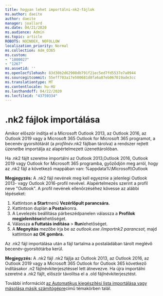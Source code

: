 ```yaml
---
title: hogyan lehet importálni-nk2-fájlok
ms.author: daeite
author: daeite
manager: joallard
ms.date: 04/21/2020
ms.audience: Admin
ms.topic: article
ROBOTS: NOINDEX, NOFOLLOW
localization_priority: Normal
ms.collection: Adm_O365
ms.custom:
- "1800027"
- "1267"
ms.assetid: ''
ms.openlocfilehash: 83d30b2d62908db791f21ec5ed7fd5537e7a0944
ms.sourcegitcommit: 55eff703a17e500681d8fa6a87eb067019ade3cc
ms.translationtype: MT
ms.contentlocale: hu-HU
ms.lasthandoff: 04/22/2020
ms.locfileid: "43759334"
---
```

# <a name="how-to-import-nk2-files"></a>.nk2 fájlok importálása 

Amikor először indítja el a Microsoft Outlook 2013, az Outlook 2016, az Outlook 2019 vagy a Microsoft 365 Outlook for Microsoft 365 programot, a becenév gyorsítótárát (a *profilnév*.nk2 fájlban tárolva) a rendszer rejtett üzenetbe importálja az alapértelmezett üzenettárolóban.

Ha .nk2 fájlt szeretne importálni az Outlook 2013,Outlook 2016, Outlook 2019 vagy Outlook for Microsoft 365 programba, győződjön meg arról, hogy az .nk2 fájl a következő mappában van: %appdata%\Microsoft\Outlook

**Megjegyzés:** A .nk2 fájl nevének meg kell egyeznie a jelenlegi Outlook 2013- vagy Outlook 2016-profil nevével. Alapértelmezés szerint a profil neve "Outlook". A profil nevének ellenőrzéséhez kövesse az alábbi lépéseket: 
1. Kattintson **a Start**menü **Vezérlőpult parancsára.**
2. Kattintson duplán **a Posta**ikonra.
3. A Levelezés beállítása párbeszédpanelen válassza a **Profilok megjelenítése**lehetőséget.
4. Válassza **a Futtatás indítása** > **Run**lehetőséget.
5. A **Megnyitás** mezőbe írja be az *outlook.exe /importnk2 parancsot,* majd kattintson **az OK gombra.** 

Az .nk2 fájl importálása után a fájl tartalma a postaládában tárolt meglévő becenév-gyorsítótárba kerül.

**Megjegyzés:** A .nk2 fájl .nk2 fájlja az Outlook 2013, az Outlook 2016, az Outlook 2019 vagy a Microsoft 365 Outlook for Outlook 365 következő indításakor .n2 fájlnévkiterjesztéssel lett átnevezve. Ha újra importálni szeretné a .nk2 fájlt, először távolítsa el a .old fájlnévkiterjesztést.

További információt [az Automatikus kiegészítési lista importálása vagy másolása másik számítógépre](https://support.microsoft.com/help/2806550/how-to-import-nk2-files-into-outlook%)című témakörben talál.